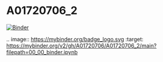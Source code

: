 # A01720706_2
[![Binder](https://mybinder.org/badge_logo.svg)](https://mybinder.org/v2/gh/A01720706/A01720706_2/main?filepath=00_00_binder.ipynb)

.. image:: https://mybinder.org/badge_logo.svg
 :target: https://mybinder.org/v2/gh/A01720706/A01720706_2/main?filepath=00_00_binder.ipynb
 
